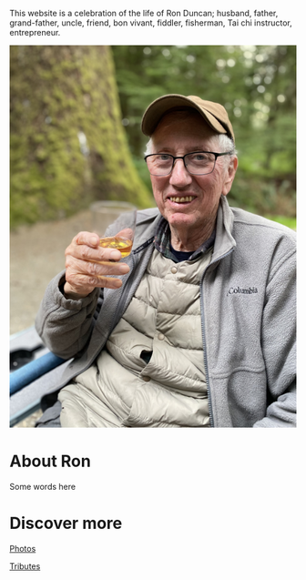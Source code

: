 This website is a celebration of the life of Ron Duncan; husband, father, grand-father, uncle, friend, bon vivant, fiddler, fisherman, Tai chi instructor, entrepreneur.

<img src="./assets/ronduncan036.png" alt="Ron and a glass of wine"/>

# About Ron

Some words here

# Discover more

[Photos](./photos)

[Tributes](./tributes)